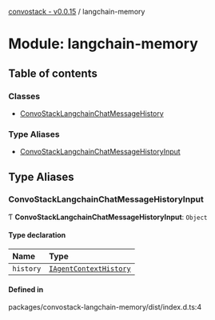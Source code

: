 [convostack - v0.0.15](../README.md) / langchain-memory

# Module: langchain-memory

## Table of contents

### Classes

- [ConvoStackLangchainChatMessageHistory](../classes/langchain_memory.ConvoStackLangchainChatMessageHistory.md)

### Type Aliases

- [ConvoStackLangchainChatMessageHistoryInput](langchain_memory.md#convostacklangchainchatmessagehistoryinput)

## Type Aliases

### ConvoStackLangchainChatMessageHistoryInput

Ƭ **ConvoStackLangchainChatMessageHistoryInput**: `Object`

#### Type declaration

| Name | Type |
| :------ | :------ |
| `history` | [`IAgentContextHistory`](agent.md#iagentcontexthistory) |

#### Defined in

packages/convostack-langchain-memory/dist/index.d.ts:4
